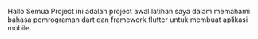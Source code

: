 Hallo Semua
Project ini adalah project awal latihan saya dalam memahami bahasa pemrograman dart dan framework flutter untuk membuat aplikasi mobile.
